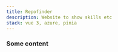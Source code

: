 ```yaml
---
title: Repofinder
description: Website to show skills etc
stack: vue 3, azure, pinia
---
```


### Some content
